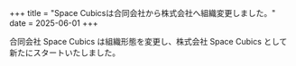 +++
title = "Space Cubicsは合同会社から株式会社へ組織変更しました。"
date = 2025-06-01
+++

合同会社 Space Cubics は組織形態を変更し、株式会社 Space Cubics として新たにスタートいたしました。
